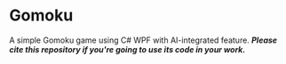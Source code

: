 # Gomoku
A simple Gomoku game using C# WPF with AI-integrated feature.
**_Please cite this repository if you're going to use its code in your work._**
